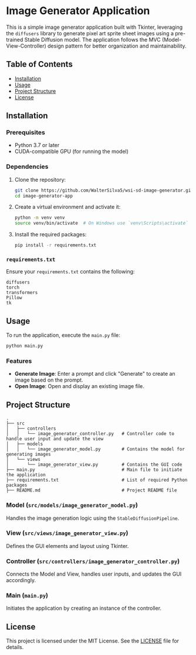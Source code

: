 # Image Generator Application

This is a simple image generator application built with Tkinter, leveraging the `diffusers` library to generate pixel art sprite sheet images using a pre-trained Stable Diffusion model. The application follows the MVC (Model-View-Controller) design pattern for better organization and maintainability.

## Table of Contents
- [Installation](#installation)
- [Usage](#usage)
- [Project Structure](#project-structure)
- [License](#license)

## Installation

### Prerequisites
- Python 3.7 or later
- CUDA-compatible GPU (for running the model)

### Dependencies
1. Clone the repository:
    ```bash
    git clone https://github.com/WalterSilva5/wsi-sd-image-generator.git
    cd image-generator-app
    ```

2. Create a virtual environment and activate it:
    ```bash
    python -m venv venv
    source venv/bin/activate  # On Windows use `venv\Scripts\activate`
    ```

3. Install the required packages:
    ```bash
    pip install -r requirements.txt
    ```

### `requirements.txt`
Ensure your `requirements.txt` contains the following:
```
diffusers
torch
transformers
Pillow
tk
```

## Usage

To run the application, execute the `main.py` file:
```bash
python main.py
```

### Features
- **Generate Image**: Enter a prompt and click "Generate" to create an image based on the prompt.
- **Open Image**: Open and display an existing image file.

## Project Structure

```
.
├── src
│   ├── controllers
│   │   └── image_generator_controller.py   # Controller code to handle user input and update the view
│   ├── models
│   │   └── image_generator_model.py        # Contains the model for generating images
│   └── views
│       └── image_generator_view.py         # Contains the GUI code
├── main.py                                 # Main file to initiate the application
├── requirements.txt                        # List of required Python packages
├── README.md                               # Project README file
```

### Model (`src/models/image_generator_model.py`)
Handles the image generation logic using the `StableDiffusionPipeline`.

### View (`src/views/image_generator_view.py`)
Defines the GUI elements and layout using Tkinter.

### Controller (`src/controllers/image_generator_controller.py`)
Connects the Model and View, handles user inputs, and updates the GUI accordingly.

### Main (`main.py`)
Initiates the application by creating an instance of the controller.


## License

This project is licensed under the MIT License. See the [LICENSE](LICENSE) file for details.
